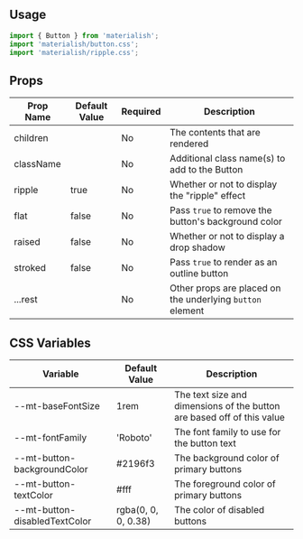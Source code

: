 ## Usage

```jsx
import { Button } from 'materialish';
import 'materialish/button.css';
import 'materialish/ripple.css';
```

## Props

| Prop Name | Default Value | Required | Description                                               |
| --------- | ------------- | -------- | --------------------------------------------------------- |
| children  |               | No       | The contents that are rendered                            |
| className |               | No       | Additional class name(s) to add to the Button             |
| ripple    | true          | No       | Whether or not to display the "ripple" effect             |
| flat      | false         | No       | Pass `true` to remove the button's background color       |
| raised    | false         | No       | Whether or not to display a drop shadow                   |
| stroked   | false         | No       | Pass `true` to render as an outline button                |
| ...rest   |               | No       | Other props are placed on the underlying `button` element |

## CSS Variables

| Variable                      | Default Value       | Description                                                            |
| ----------------------------- | ------------------- | ---------------------------------------------------------------------- |
| --mt-baseFontSize             | 1rem                | The text size and dimensions of the button are based off of this value |
| --mt-fontFamily               | 'Roboto'            | The font family to use for the button text                             |
| --mt-button-backgroundColor   | #2196f3             | The background color of primary buttons                                |
| --mt-button-textColor         | #fff                | The foreground color of primary buttons                                |
| --mt-button-disabledTextColor | rgba(0, 0, 0, 0.38) | The color of disabled buttons                                          |
